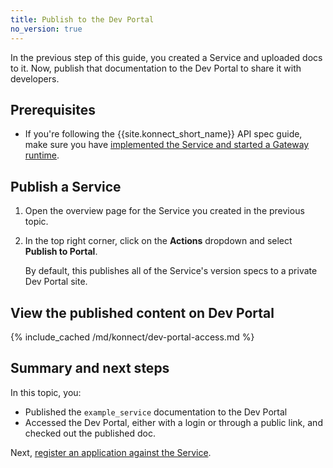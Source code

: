 ```yaml
---
title: Publish to the Dev Portal
no_version: true
---
```


In the previous step of this guide, you created a Service and uploaded docs to it.
Now, publish that documentation to the Dev Portal to share it with developers.

## Prerequisites

* If you're following the {{site.konnect_short_name}} API spec guide,
make sure you have [implemented the Service and started a Gateway runtime](/konnect/getting-started/spec/service/).

## Publish a Service

1. Open the overview page for the Service you created in the previous topic.

1. In the top right corner, click on the **Actions** dropdown and select
**Publish to Portal**.

    By default, this publishes all of the Service's version specs to a private
    Dev Portal site.

## View the published content on Dev Portal

{% include_cached /md/konnect/dev-portal-access.md %}

## Summary and next steps

In this topic, you:

* Published the `example_service` documentation to the Dev Portal
* Accessed the Dev Portal, either with a login or through a public link, and checked out the published doc.

Next, [register an application against the Service](/konnect/getting-started/spec/app-registration).
